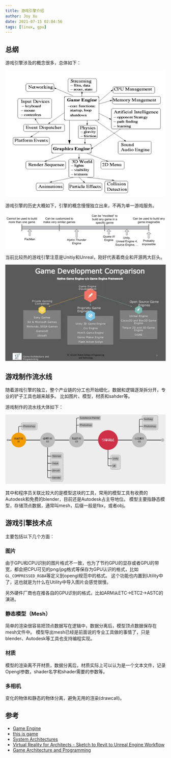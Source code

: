 ```yaml
---
title: 游戏引擎介绍
author: Joy Xu
date: 2021-07-15 02:04:56
tags: [linux, gpu]
---
```


## 总纲

游戏引擎涉及的概念很多，总体如下：

![game engine](/images/game_engine_overall.png)

游戏引擎的历史大概如下，引擎的概念慢慢独立出来，不再为单一游戏服务。

![game engine history](/images/game_engine_hisitory.png)

当前比较热的游戏引擎注意是Unitiy和Unreal，刚好代表着商业和开源两大巨头。

![game engine list](/images/game_engine_list.png)

## 游戏制作流水线

随着游戏引擎的独立，整个产业链的分工也开始细化，数据和逻辑逐渐拆分开，专业的铲子工具也越来越多。
比如图片、模型，材质和sahder等。

游戏制作的流水线大体如下：

![game engine pipeline](/images/asset_timeline.jpg)

其中和程序员关联比较大的是模型这块的工具，常用的模型工具有收费的Autodesk和免费的blender，目前还是Autodesk占主导地位。
模型主要指静态模型，存储顶点数据，通常叫mesh，后缀一般是fbx，或者obj。

## 游戏引擎技术点

主要包括以下几个方面：

### 图片

由于GPU和CPU识别的图片格式不一致，也为了节约GPU的显存或者GPU的带宽，都会把CPU可见的png/jpg格式等保存为GPU认识的格式，比如`GL_COMPRESSED_RGBA`等定义到opengl规范中的格式。
这个功能也内置到Utility中了，这也就是为什么在Utility中导入图片会感觉很慢。

另外硬件厂商也在推各自的GPU识别的格式，比如ARM从ETC->ETC2->ASTC的演进。

### 静态模型（Mesh）

简单的渲染很容易把顶点数据写在逻辑中，数据分离后，模型顶点数据保存在mesh文件中。
模型导出mesh已经是前面说的专业工具做的事情了，只是blender、Autodesk等工具也支持编程实现。

### 材质

模型的渲染离不开材质，数据分离后，材质实际上可以认为是一个文本文件，记录Opengl参数，shader名字和shader需要的参数等。

### 多相机

变化的物体和静态的物体分离，避免无用的渲染(drawcall)。

## 参考

* [Game Engine](https://www.cs.kent.edu/~ruttan/GameEngines/lectures/compiling.pdf)
* [this is game](http://www.thisisgame.com.cn/book/makegameengineatnight/)
* [System Architectures](https://homepages.fhv.at/thjo/lecturenotes/sysarch/)
* [Virtual Reality for Architects - Sketch to Revit to Unreal Engine Workflow](https://www.linkedin.com/pulse/virtual-reality-architects-sketch-revit-unreal-engine-rajarshi-das/)
* [Game Architecture and Programming](https://www.slideshare.net/SumitJain39/game-architecture-and-programming)
